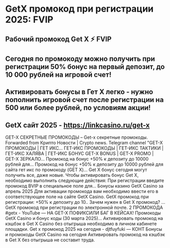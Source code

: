 # GetX промокод при регистрации 2025: FVIP

## Рабочий промокод Get X ⚡️ FVIP
## Сегодня по промокоду можно получить при регистрации 50% бонус на первый депозит, до 10 000 рублей на игровой счет! 
## Активировать бонусы в Гет Х легко - нужно пополнить игровой счет после регистрации на 500 или более рублей, по условиям акции!


## GetX сайт 2025 - https://linkcasino.ru/get-x



GET-X СЕКРЕТНЫЕ ПРОМОКОДЫ – Get-x секретные промокоды. Forwarded from Крипто Новости | Crypto news.
Telegram channel "GET-X ПРОМОКОДЫ | ГЕТ ИКС... ГЕТ-ИКС ПРОМОКОДЫ | ГЕТ-ИКС ТАКТИКИ | ГЕТ-ИКС ХАЛЯВА | ГЕТ-ИКС БОНУС GET-X BONUS | GET-X PROMO | GET-X ЗЕРКАЛО...
Промокод на бонус +50% к депозиту до 10000 рублей для...
Промокод на бонус +50% к депозиту до 10000 рублей для сайта гет икс по промокоду (GET X)...
Get X бонус сегодня могут получить все, даже новые. Чтобы активировать бонус Get X, необходимо выполнить следующие действия: При регистрации введите промокод BVIP в специальное поле для...
Бонусы казино GetX Casino за апрель 2025 Для активации промокода вам необходимо ввести его в соответствующее поле на сайте GetX Casino. 
GetX промокод при регистрации: +50% к депозиту до 10..
Зачем нужен в Get X промокод? ... GetX промокод при регистрации по электронной почте.
2 ПРОМОКОДА #getx - YouTube — НА GET-X ПОФИКСИЛИ БАГ В КЕЙСАХ!
Промокоды GetX Casino и бонус коды (30 марта 2025)...
Активировать промокод на кэшбэк в Get X Casino без отыгрыша необходимо в личном кабинете площадки.
Get x промокод 2025 на сегодня - djtfuyfuki — КОНТ
Бонусы и промокоды GetX Casino на сегодня Активировать промокод на кэшбэк в Get X без отыгрыша не составит труда.
